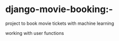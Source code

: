 # django-movie-booking:-

project to book movie tickets with machine learning


working with user functions